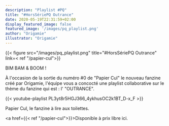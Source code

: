 ```yaml
---
description: "Playlist #PQ"
title: "#HorsSériePQ Outrance"
date: 2020-05-19T22:31:59+02:00
display_featured_image: false
featured_image: '/images/pq_playlist.png'
author: "Origamie" 
illustrator: "Origamie"
---
```


{{< figure src="/images/pq_playlist.png" title="#HorsSériePQ Outrance" link=< ref "/papier-cul">}}

BIM BAM & BOOM !

À l'occasion de la sortie du numéro #0 de "Papier Cul" le nouveau fanzine créé par Origamie, l'équipe vous a concocté une playlist collaborative sur le thème du fanzine qui est : l' "OUTRANCE".

{{< youtube-playlist PL3yt8r5HGJ366_4ykhusOC2k1BT_D-x_F >}}

Papier Cul, le fanzine à lire aux toilettes.

<a href={{< ref "/papier-cul">}}>Disponible à prix libre ici.</a>